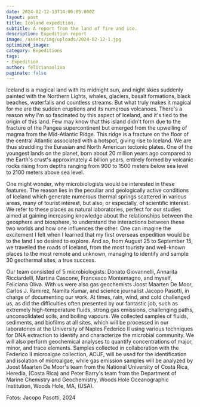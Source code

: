 ```yaml
---
date: 2024-02-12-13T14:00:05.000Z
layout: post
title: Iceland expedition.
subtitle: A report from the land of fire and ice.
description: Expedition report 
image: /assets/img/uploads/2024-02-12-1.jpg
optimized_image:
category: Expeditions
tags:
- Expedition
author: felicianaoliva
paginate: false
---
```

Iceland is a magical land with its midnight sun, and night skies suddenly painted with the Northern Lights, whales, glaciers, basalt formations, black beaches, waterfalls and countless streams. But what truly makes it magical for me are the sudden eruptions and its numerous volcanoes.
There's a reason why I'm so fascinated by this aspect of Iceland, and it's tied to the origin of this land. Few may know that this island didn't form due to the fracture of the Pangea supercontinent but emerged from the upwelling of magma from the Mid-Atlantic Ridge. This ridge is a fracture on the floor of the central Atlantic associated with a hotspot, giving rise to Iceland. We are thus straddling the Eurasian and North American tectonic plates. One of the youngest lands on the planet, born about 20 million years ago compared to the Earth's crust's approximately 4 billion years, entirely formed by volcanic rocks rising from depths ranging from 900 to 1500 meters below sea level to 2100 meters above sea level.



One might wonder, why microbiologists would be interested in these features. The reason lies in the peculiar and geologically active conditions of Iceland which generate numerous thermal springs scattered in various areas, many of tourist interest, but also, or especially, of scientific interest. We refer to these places as natural laboratories, perfect for our studies aimed at gaining increasing knowledge about the relationships between the geosphere and biosphere, to understand the interactions between these two worlds and how one influences the other.
One can imagine the excitement I felt when I learned that my first overseas expedition would be to the land I so desired to explore. And so, from August 25 to September 15, we travelled the roads of Iceland, from the most touristy and well-known places to the most remote and unknown, managing to identify and sample 30 geothermal sites, a true success.



Our team consisted of 5 microbiologists: Donato Giovannelli, Annarita Ricciardelli, Martina Cascone, Francesco Montemagno, and myself, Feliciana Oliva. With us were also gas geochemists Joost Maarten De Moor, Carlos J. Ramirez, Namita Kumar, and science journalist Jacopo Pasotti, in charge of documenting our work. At times, rain, wind, and cold challenged us, as did the difficulties often presented by our fantastic job, such as extremely high-temperature fluids, strong gas emissions, challenging paths, unconsolidated soils, and boiling vapours.
We collected samples of fluids, sediments, and biofilms at all sites, which will be processed in our laboratories at the University of Naples Federico II using various techniques for DNA extraction to identify and characterize the microbial community. We will also perform geochemical analyses to quantify concentrations of major, minor, and trace elements. Samples collected in collaboration with the Federico II microalgae collection, ACUF, will be used for the identification and isolation of microalgae, while gas emission samples will be analyzed by Joost Maarten De Moor's team from the National University of Costa Rica, Heredia, (Costa Rica) and Peter Barry's team from the Department of Marine Chemistry and Geochemistry, Woods Hole Oceanographic Institution, Woods Hole, MA, (USA).

Fotos: Jacopo Pasotti, 2024
